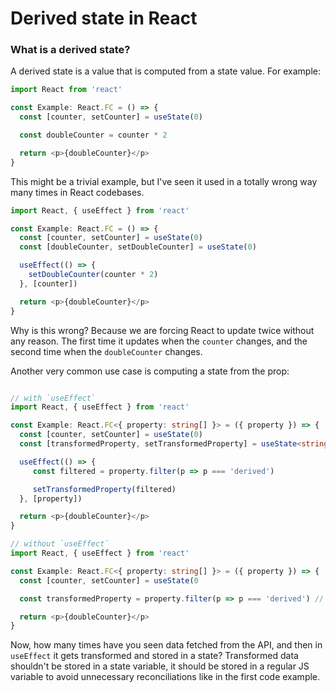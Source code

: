 # Derived state in React

### What is a derived state?

A derived state is a value that is computed from a state value. For example:

```typescript
import React from 'react'

const Example: React.FC = () => {
  const [counter, setCounter] = useState(0)

  const doubleCounter = counter * 2  

  return <p>{doubleCounter}</p>
}
```

This might be a trivial example, but I've seen it used in a totally wrong way many times in React codebases.

```typescript
import React, { useEffect } from 'react'

const Example: React.FC = () => {
  const [counter, setCounter] = useState(0)
  const [doubleCounter, setDoubleCounter] = useState(0)

  useEffect(() => {
    setDoubleCounter(counter * 2)
  }, [counter])

  return <p>{doubleCounter}</p>
}
```

Why is this wrong? Because we are forcing React to update twice without any reason. The first time it updates when the `counter` changes, and the second time when the `doubleCounter` changes.

Another very common use case is computing a state from the prop:

```typescript

// with `useEffect`
import React, { useEffect } from 'react'

const Example: React.FC<{ property: string[] }> = ({ property }) => {
  const [counter, setCounter] = useState(0)
  const [transformedProperty, setTransformedProperty] = useState<string[]>([])

  useEffect(() => {
     const filtered = property.filter(p => p === 'derived')

     setTransformedProperty(filtered)
  }, [property])

  return <p>{doubleCounter}</p>
}

// without `useEffect`
import React, { useEffect } from 'react'

const Example: React.FC<{ property: string[] }> = ({ property }) => {
  const [counter, setCounter] = useState(0

  const transformedProperty = property.filter(p => p === 'derived') // can be wrapped in `useMemo` for performance reason

  return <p>{doubleCounter}</p>
}
```

Now, how many times have you seen data fetched from the API, and then in `useEffect` it gets transformed and stored in a state? Transformed data shouldn't be stored in a state variable, it should be stored in a regular JS variable to avoid unnecessary reconciliations like in the first code example.